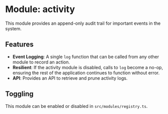 # Module: activity

This module provides an append-only audit trail for important events in the system.

## Features

- **Event Logging**: A single `log` function that can be called from any other module to record an action.
- **Resilient**: If the activity module is disabled, calls to `log` become a no-op, ensuring the rest of the application continues to function without error.
- **API**: Provides an API to retrieve and prune activity logs.

## Toggling

This module can be enabled or disabled in `src/modules/registry.ts`.
